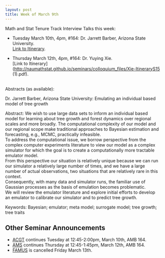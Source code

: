 ```yaml
---
layout: post
title: Week of March 9th
---
```


Math and Stat Tenure Track Interview Talks this week:<br>

- Tuesday  March 10th, 4pm, #164: Dr. Jarrett Barber, Arizona State University.<br>
[Link to Itinerary](http://naumathstat.github.io/seminars/colloquium_files/Barber-ItineraryS15.pdf).<br>

- Thursday March 12th, 4pm, #164: Dr. Yuying Xie.<br>
[Link to Itinerary](http://naumathstat.github.io/seminars/colloquium_files/Xie-ItineraryS15 (1).pdf).<br><br>

Abstracts (as available):

Dr. Jarrett Barber, Arizona State University: Emulating an individual based model of tree growth

Abstract: We wish to use large data sets to inform an individual based model for learning about tree growth and forest dynamics 
over regional scales and more broadly.  The computational complexity of our model and our 
regional scope make traditional approaches to Bayesian estimation and forecasting, e.g., MCMC, practically infeasible.  
To address the computational issue, we borrow perspective from the complex computer experiments literature to 
view our model as a complex simulator for which the goal is to create a computationally more tractable emulator model.  
From this perspective our situation is relatively unique because we can run our simulator a relatively large number of times, 
and we have a large number of actual observations, two situations that are relatively rare in this context.  
Consequently, with many data and simulator runs, 
the familiar use of Gaussian processes as the basis of emulation becomes problematic.  
We will review the
emulator literature and explore initial efforts to develop an emulator to calibrate our simulator and to predict tree growth.

Keywords: Bayesian; emulator; meta model; surrogate model; tree growth; tree traits

## Other Seminar Announcements ##

- [ACGT](acgtSpring2015) continues Tuesday at 12:45-2:00pm, March 10th, AMB 164.  
- [AMS](amsSpring2015) continues Thursday at 12:45-1:45pm, March 12th, AMB 164.  
- [FAMUS](famusSpring2015) is cancelled Friday March 13th.
